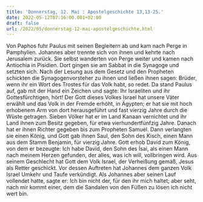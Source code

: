 ```yaml
---
title: 'Donnerstag, 12. Mai : Apostelgeschichte 13,13-25.'
date: 2022-05-12T07:16:00.001+02:00
draft: false
url: /2022/05/donnerstag-12-mai-apostelgeschichte.html
---
```


Von Paphos fuhr Paulus mit seinen Begleitern ab und kam nach Perge in Pamphylien. Johannes aber trennte sich von ihnen und kehrte nach Jerusalem zurück. Sie selbst wanderten von Perge weiter und kamen nach Antiochia in Pisidien. Dort gingen sie am Sabbat in die Synagoge und setzten sich. Nach der Lesung aus dem Gesetz und den Propheten schickten die Synagogenvorsteher zu ihnen und ließen ihnen sagen: Brüder, wenn ihr ein Wort des Trostes für das Volk habt, so redet. Da stand Paulus auf, gab mit der Hand ein Zeichen und sagte: Ihr Israeliten und ihr Gottesfürchtigen, hört! Der Gott dieses Volkes Israel hat unsere Väter erwählt und das Volk in der Fremde erhöht, in Ägypten; er hat sie mit hoch erhobenem Arm von dort herausgeführt und fast vierzig Jahre durch die Wüste getragen. Sieben Völker hat er im Land Kanaan vernichtet und ihr Land ihnen zum Besitz gegeben, für etwa vierhundertfünfzig Jahre. Danach hat er ihnen Richter gegeben bis zum Propheten Samuel. Dann verlangten sie einen König, und Gott gab ihnen Saul, den Sohn des Kisch, einen Mann aus dem Stamm Benjamin, für vierzig Jahre. Gott erhob David zum König, von dem er bezeugte: Ich habe David, den Sohn des Ísai, als einen Mann nach meinem Herzen gefunden, der alles, was ich will, vollbringen wird. Aus seinem Geschlecht hat Gott dem Volk Israel, der Verheißung gemäß, Jesus als Retter geschickt. Vor dessen Auftreten hat Johannes dem ganzen Volk Israel Umkehr und Taufe verkündigt. Als Johannes aber seinen Lauf vollendet hatte, sagte er: Ich bin nicht der, für den ihr mich haltet; aber seht, nach mir kommt einer, dem die Sandalen von den Füßen zu lösen ich nicht wert bin.